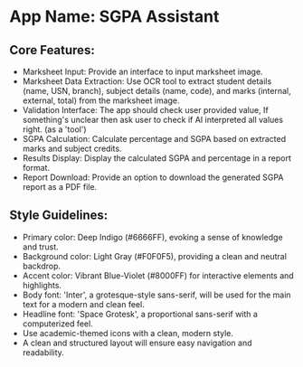# **App Name**: SGPA Assistant

## Core Features:

- Marksheet Input: Provide an interface to input marksheet image.
- Marksheet Data Extraction: Use OCR tool to extract student details (name, USN, branch), subject details (name, code), and marks (internal, external, total) from the marksheet image.
- Validation Interface: The app should check user provided value, If something's unclear then ask user to check if AI interpreted all values right. (as a 'tool')
- SGPA Calculation: Calculate percentage and SGPA based on extracted marks and subject credits.
- Results Display: Display the calculated SGPA and percentage in a report format.
- Report Download: Provide an option to download the generated SGPA report as a PDF file.

## Style Guidelines:

- Primary color: Deep Indigo (#6666FF), evoking a sense of knowledge and trust.
- Background color: Light Gray (#F0F0F5), providing a clean and neutral backdrop.
- Accent color: Vibrant Blue-Violet (#8000FF) for interactive elements and highlights.
- Body font: 'Inter', a grotesque-style sans-serif, will be used for the main text for a modern and clean feel.
- Headline font: 'Space Grotesk', a proportional sans-serif with a computerized feel.
- Use academic-themed icons with a clean, modern style.
- A clean and structured layout will ensure easy navigation and readability.